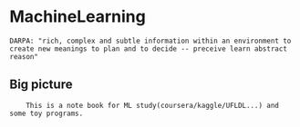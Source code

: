 MachineLearning
===============================
	DARPA: "rich, complex and subtle information within an environment to create new meanings to plan and to decide -- preceive learn abstract reason"

Big picture
------------------------------
		This is a note book for ML study(coursera/kaggle/UFLDL...) and some toy programs.

